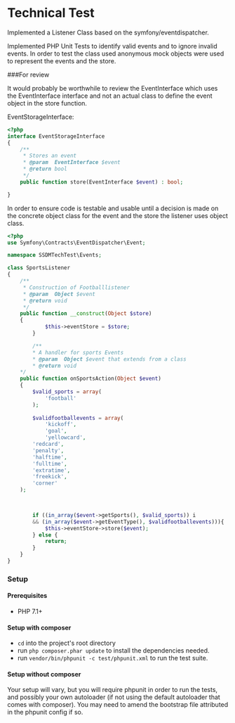 Technical Test
=============================

Implemented a Listener Class based on the symfony/eventdispatcher. 

Implemented PHP Unit Tests to identify valid events and to ignore invalid events. 
In order to test the class used anonymous mock objects were used to represent the 
events and the store.

###For review 
    
It would probably be worthwhile to review the EventInterface which uses the 
EventInterface interface and not an actual class to define the event object
in the store function.  
 
EventStorageInterface:

```php
<?php
interface EventStorageInterface
{
	/**
	 * Stores an event
	 * @param  EventInterface $event
	 * @return bool
	 */
    public function store(EventInterface $event) : bool;

}
```

In order to ensure code is testable and usable until a decision is made on the 
concrete object class for the event and the store the listener uses object class.


```php
<?php
use Symfony\Contracts\EventDispatcher\Event;

namespace SSDMTechTest\Events;

class SportsListener
{
	/**
	 * Construction of Footballlistener
	 * @param  Object $event
	 * @return void
	 */
	public function __construct(Object $store)
	{
        	$this->eventStore = $store;
    	}

    	/**
      	* A handler for sports Events
      	* @param  Object $event that extends from a class 
      	* @return void
   	*/
    public function onSportsAction(Object $event)
    {
      	$valid_sports = array(
        	'football'
        );
        
        $validfootballevents = array(
        	'kickoff',
        	'goal',
        	'yellowcard',
		'redcard',
		'penalty',
		'halftime',
		'fulltime',
		'extratime',
		'freekick',
		'corner'
	);

        

        if ((in_array($event->getSports(), $valid_sports)) i
		&& (in_array($event->getEventType(), $validfootballevents))){
        	$this->eventStore->store($event);
        } else {
        	return;
        }
    }
}

```

### Setup


#### Prerequisites

* PHP 7.1+

#### Setup with composer

- `cd` into the project's root directory
- run `php composer.phar update` to install the dependencies needed.
- run `vendor/bin/phpunit -c test/phpunit.xml` to run the test suite.


#### Setup without composer

Your setup will vary, but you will require phpunit in order to run the tests, and possibly your own autoloader (if not using the default autoloader that comes with composer). You may need to amend the bootstrap file attributed in the phpunit config if so.
